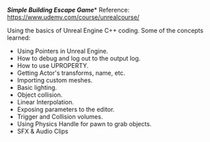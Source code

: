 *****Simple Building Escape Game******
Reference: https://www.udemy.com/course/unrealcourse/

Using the basics of Unreal Engine C++ coding.
Some of the concepts learned:
- Using Pointers in Unreal Engine.
- How to debug and log out to the output log.
- How to use UPROPERTY.
- Getting Actor's transforms, name, etc.
- Importing custom meshes.
- Basic lighting.
- Object collision.
- Linear Interpolation.
- Exposing parameters to the editor.
- Trigger and Collision volumes.
- Using Physics Handle for pawn to grab objects.
- SFX & Audio Clips
